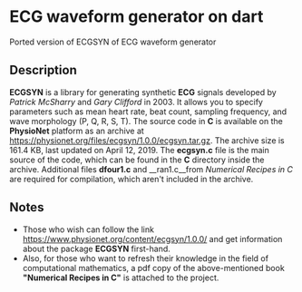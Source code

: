 # ECG waveform generator on dart

Ported version of ECGSYN of ECG waveform generator

## Description
__ECGSYN__ is a library for generating synthetic __ECG__ signals developed by _Patrick McSharry_ and _Gary Clifford_ in 2003. It allows you to specify parameters such as mean heart rate, beat count, sampling frequency, and wave morphology (P, Q, R, S, T).
The source code in __C__ is available on the __PhysioNet__ platform as an archive at https://physionet.org/files/ecgsyn/1.0.0/ecgsyn.tar.gz. The archive size is 161.4 KB, last updated on April 12, 2019.
The __ecgsyn.c__ file is the main source of the code, which can be found in the __C__ directory inside the archive. Additional files __dfour1.c__ and __ran1.c__from _Numerical Recipes in C_ are required for compilation, which aren't included in the archive.

## Notes
* Those who wish can follow the link https://www.physionet.org/content/ecgsyn/1.0.0/ and get information about the package __ECGSYN__ first-hand.
* Also, for those who want to refresh their knowledge in the field of computational mathematics, a pdf copy of the above-mentioned book __"Numerical Recipes in C"__ is attached to the project.

